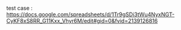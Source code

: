 test case : https://docs.google.com/spreadsheets/d/1Tr9gSDi3tWu4NyxNGT-CyKF8xS8RR_G11Kxx_Vhyr6M/edit#gid=0&fvid=2139126816
